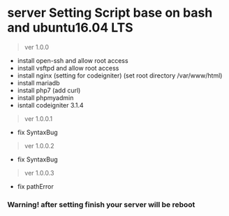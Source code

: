 # server Setting Script base on bash and ubuntu16.04 LTS

> ver 1.0.0
* install open-ssh and allow root access
* install vsftpd and allow root access
* install nginx (setting for codeigniter) (set root directory /var/www/html)
* install mariadb
* install php7 (add curl)
* install phpmyadmin
* isntall codeigniter 3.1.4
> ver 1.0.0.1
* fix SyntaxBug
> ver 1.0.0.2
* fix SyntaxBug
> ver 1.0.0.3
* fix pathError
### Warning! after setting finish your server will be reboot

